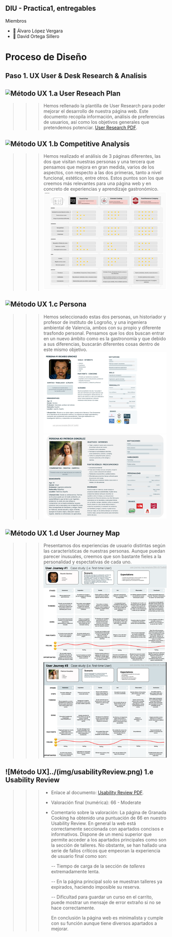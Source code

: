 ## DIU - Practica1, entregables

Miembros
 * :bust_in_silhouette:  Álvaro López Vergara  
 * :bust_in_silhouette:  David Ortega Sillero  

# Proceso de Diseño 

## Paso 1. UX User & Desk Research & Analisis 


![Método UX](../img/Competitive.png) **1.a User Reseach Plan**
-----

>>> Hemos rellenado la plantilla de User Research para poder mejorar el desarrollo de nuestra página web. Este documento recopila información, análisis de preferencias de usuarios, así como los objetivos generales que pretendemos potenciar.
>>> [User Research PDF](1.UserResearch/UserResearch_Alcaparra.pdf).

![Método UX](../img/Competitive.png) 1.b Competitive Analysis
-----

>>> Hemos realizado el análisis de 3 páginas diferentes, las dos que visitan nuestras personas y una tercera que pensamos que mejora en gran medida, varios de los aspectos, con respecto a las dos primeras, tanto a nivel funcional, estético, entre otros. Estos puntos son los que creemos más relevantes para una página web y en concreto de experiencias y aprendizaje gastronómico.
>>> ![Analysis](2.CompetitiveAnalysis/CompetitorAnalysis.png)


![Método UX](../img/Persona.png) 1.c Persona
-----

>>> Hemos seleccionado estas dos personas, un historiador y profesor de instituto de Logroño, y una ingeniera ambiental de Valencia, ambos con su propio y diferente trasfondo personal. Pensamos que los dos buscan entrar en un nuevo ámbito como es la gastronomía y que debido a sus diferencias, buscarán diferentes cosas dentro de este mismo objetivo.
>>> ![Persona1](3.Personas/Persona1.png)
>>> ![Persona2](3.Personas/Persona2.png)


![Método UX](../img/JourneyMap.png) 1.d User Journey Map
----


>>> Presentamos dos experiencias de usuario distintas según las características de nuestras personas. Aunque puedan parecer inusuales, creemos que son bastante fieles a la personalidad y espectativas de cada uno.
>>> ![JourneyMap1](4.JourneyMaps/JourneyMap1.png)
>>> ![JourneyMap1](4.JourneyMaps/JourneyMap2.png)


![Método UX]../(img/usabilityReview.png) 1.e Usability Review
----

>>> - Enlace al documento: [Usability Review PDF](5.UsabilityReview/UsabilityReview.pdf).
>>> - Valoración final (numérica): 66 - Moderate
>>> - Comentario sobre la valoración: La página de Granada Cooking ha obtenido una puntuación de 66 en nuestro Usability Review. En general la web está correctamente seccionada con apartados concisos e informativos. Dispone de un menú superior que permite acceder a los apartados principales como son la sección de talleres. No obstante, se han hallado una serie de fallos críticos que empeoran la experiencia de usuario final como son:
>>> 
>>>     -- Tiempo de carga de la sección de _talleres_ extremadamente lenta.
>>> 
>>>     -- En la página principal solo se muestran talleres ya expirados, haciendo imposible su reserva.
>>> 
>>>     -- Dificultad para guardar un curso en el carrito, puede mostrar un mensaje de error extraño si no se hace correctamente.
>>> 
>>>     En conclusión la página web es minimalista y cumple con su función aunque tiene diversos apartados a mejorar.
